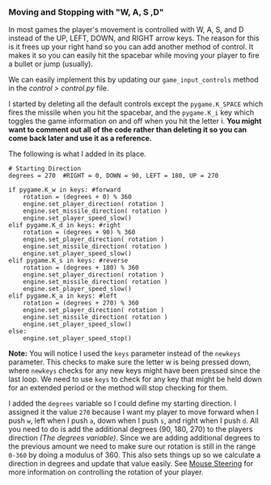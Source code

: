 ### Moving and Stopping with "W, A, S ,D"

In most games the player's movement is controlled with W, A, S, and D instead of the UP, LEFT, DOWN, and RIGHT arrow keys. The reason for this is it frees up your right hand so you can add another method of control. It makes it so you can easily hit the spacebar while moving your player to fire a bullet or jump (usually).

We can easily implement this by updating our `game_input_controls` method in the *control > control.py* file.

I started by deleting all the default controls except the `pygame.K_SPACE` which fires the missile when you hit the spacebar, and the `pygame.K_i` key which toggles the game information on and off when you hit the letter i. **You might want to comment out all of the code rather than deleting it so you can come back later and use it as a reference.**

The following is what I added in its place.

    # Starting Direction
    degrees = 270  #RIGHT = 0, DOWN = 90, LEFT = 180, UP = 270

    if pygame.K_w in keys: #forward
        rotation = (degrees + 0) % 360
        engine.set_player_direction( rotation )
        engine.set_missile_direction( rotation )
        engine.set_player_speed_slow()
    elif pygame.K_d in keys: #right
        rotation = (degrees + 90) % 360
        engine.set_player_direction( rotation )
        engine.set_missile_direction( rotation )
        engine.set_player_speed_slow()
    elif pygame.K_s in keys: #reverse
        rotation = (degrees + 180) % 360
        engine.set_player_direction( rotation )
        engine.set_missile_direction( rotation )
        engine.set_player_speed_slow()
    elif pygame.K_a in keys: #left
        rotation = (degrees + 270) % 360
        engine.set_player_direction( rotation )
        engine.set_missile_direction( rotation )
        engine.set_player_speed_slow()
    else:
        engine.set_player_speed_stop()

**Note:** You will notice I used the `keys` parameter instead of the `newkeys` parameter. This checks to make sure the letter w is being pressed down, where `newkeys` checks for any new keys might have been pressed since the last loop. We need to use `keys` to check for any key that might be held down for an extended period or the method will stop checking for them.

I added the `degrees` variable so I could define my starting direction. I assigned it the value `270` because I want my player to move forward when I push `w`, left when I push `a`, down when I push `s`, and right when I push `d`. All you need to do is add the additional degrees (90, 180, 270) to the players direction _(The degrees variable)_. Since we are adding additional degrees to the previous amount we need to make sure our rotation is still in the range `0-360` by doing a modulus of 360. This also sets things up so we calculate a direction in degrees and update that value easily. See [Mouse Steering](mouse_steering.md) for more information on controlling the rotation of your player.
